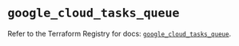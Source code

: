 # `google_cloud_tasks_queue`

Refer to the Terraform Registry for docs: [`google_cloud_tasks_queue`](https://registry.terraform.io/providers/hashicorp/google/5.31.1/docs/resources/cloud_tasks_queue).
